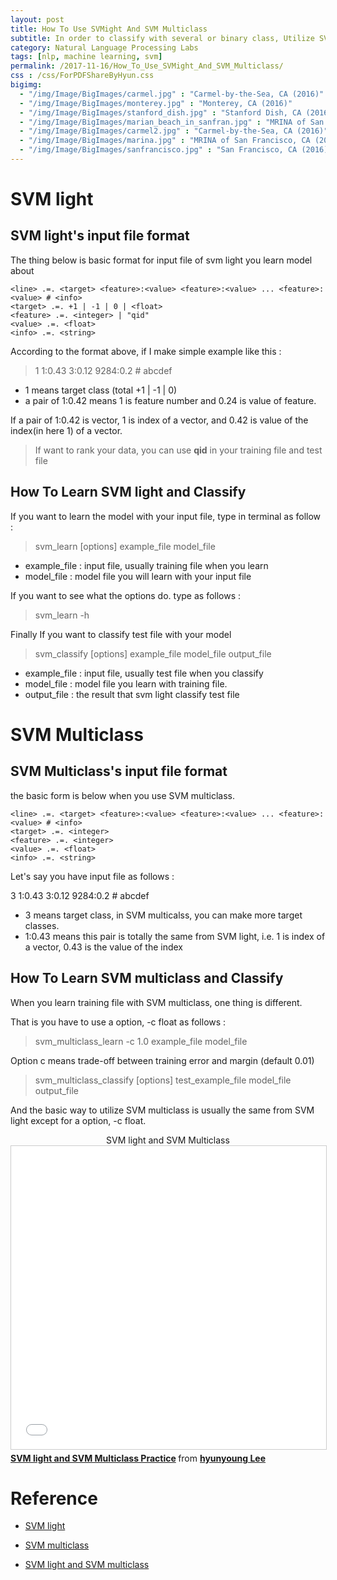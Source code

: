 ```yaml
---
layout: post
title: How To Use SVMight And SVM Multiclass
subtitle: In order to classify with several or binary class, Utilize SVM light and SVM Multiclass
category: Natural Language Processing Labs
tags: [nlp, machine learning, svm]
permalink: /2017-11-16/How_To_Use_SVMight_And_SVM_Multiclass/
css : /css/ForPDFShareByHyun.css
bigimg: 
  - "/img/Image/BigImages/carmel.jpg" : "Carmel-by-the-Sea, CA (2016)"
  - "/img/Image/BigImages/monterey.jpg" : "Monterey, CA (2016)"
  - "/img/Image/BigImages/stanford_dish.jpg" : "Stanford Dish, CA (2016)"
  - "/img/Image/BigImages/marian_beach_in_sanfran.jpg" : "MRINA of San Francisco, CA (2016)"
  - "/img/Image/BigImages/carmel2.jpg" : "Carmel-by-the-Sea, CA (2016)"
  - "/img/Image/BigImages/marina.jpg" : "MRINA of San Francisco, CA (2016)"
  - "/img/Image/BigImages/sanfrancisco.jpg" : "San Francisco, CA (2016)"
---
```


# SVM light

## SVM light's input file format 

The thing below is basic format for input file of svm light you learn model about

```
<line> .=. <target> <feature>:<value> <feature>:<value> ... <feature>:<value> # <info>
<target> .=. +1 | -1 | 0 | <float> 
<feature> .=. <integer> | "qid"
<value> .=. <float>
<info> .=. <string> 
```
According to the format above, if I make simple example like this :

> 1 1:0.43 3:0.12 9284:0.2 # abcdef

- 1 means target class (total +1 \| -1 \| 0)
- a pair of 1:0.42 means 1 is feature number and 0.24 is value of feature. 

If a pair of 1:0.42 is vector, 1 is index of a vector, and 0.42 is value of the index(in here 1) of a vector.

> If want to rank your data, you can use **qid** in your training file and test file

## How To Learn SVM light and Classify 

If you want to learn the model with your input file, type in terminal as follow :

> svm_learn [options] example_file model_file 

- example_file : input file, usually training file when you learn
- model_file : model file you will learn with your input file

If you want to see what the options do. type as follows : 
 
> svm_learn -h

Finally If you want to classify test file with your model 

> svm_classify [options] example_file model_file output_file

 - example_file : input file, usually test file when you classify
 - model_file : model file you learn with training file. 
 - output_file : the result that svm light classify test file 

# SVM Multiclass

## SVM Multiclass's input file format 

the basic form is below when you use SVM multiclass. 

```
<line> .=. <target> <feature>:<value> <feature>:<value> ... <feature>:<value> # <info>
<target> .=. <integer>
<feature> .=. <integer>
<value> .=. <float>
<info> .=. <string> 
```

Let's say you have input file as follows : 

3 1:0.43 3:0.12 9284:0.2 # abcdef

 - 3 means target class, in SVM multicalss, you can make more target classes.
 - 1:0.43 means this pair is totally the same from SVM light, i.e. 1 is index of a vector, 0.43 is the value of the index

## How To Learn SVM multiclass and Classify 

When you learn training file with SVM multiclass, one thing is different. 

That is you have to use a option, -c float as follows :

 > svm_multiclass_learn -c 1.0 example_file model_file
 
Option c means trade-off between training error and margin (default 0.01)

 > svm_multiclass_classify [options] test_example_file model_file output_file

And the basic way to utilize SVM multiclass is usually the same from SVM light except for a option, -c float.  


<div id="tutorial-section">
  <div id="tutorial-title" style="text-align: center">SVM light and SVM Multiclass</div>
  <div class="tab-content">
    <div id="short-tutorial" class="tab-pane fade in active">
       <iframe src="//www.slideshare.net/slideshow/embed_code/key/FBdEtAUeL4MHSc" width="595" height="485" frameborder="0" marginwidth="0" marginheight="0" scrolling="no" style="border:1px solid #CCC; border-width:1px; margin-bottom:5px; max-width: 100%;" allowfullscreen> </iframe> <div style="margin-bottom:5px"> <strong> <a href="//www.slideshare.net/HyunYoungLee3/svm-light-and-svm-multiclass-practice-82029582" title="SVM light and SVM Multiclass Practice" target="_blank">SVM light and SVM Multiclass Practice</a> </strong> from <strong><a href="https://www.slideshare.net/HyunYoungLee3" target="_blank">hyunyoung Lee</a></strong> </div>
    </div>
  </div>
</div>

# Reference 

 - [SVM light](http://svmlight.joachims.org/)
 
 - [SVM multiclass](https://www.cs.cornell.edu/people/tj/svm_light/svm_multiclass.html)
 
 - [SVM light and SVM multiclass](https://www.slideshare.net/HyunYoungLee3/svm-light-and-svm-multiclass-practice-82029582)
